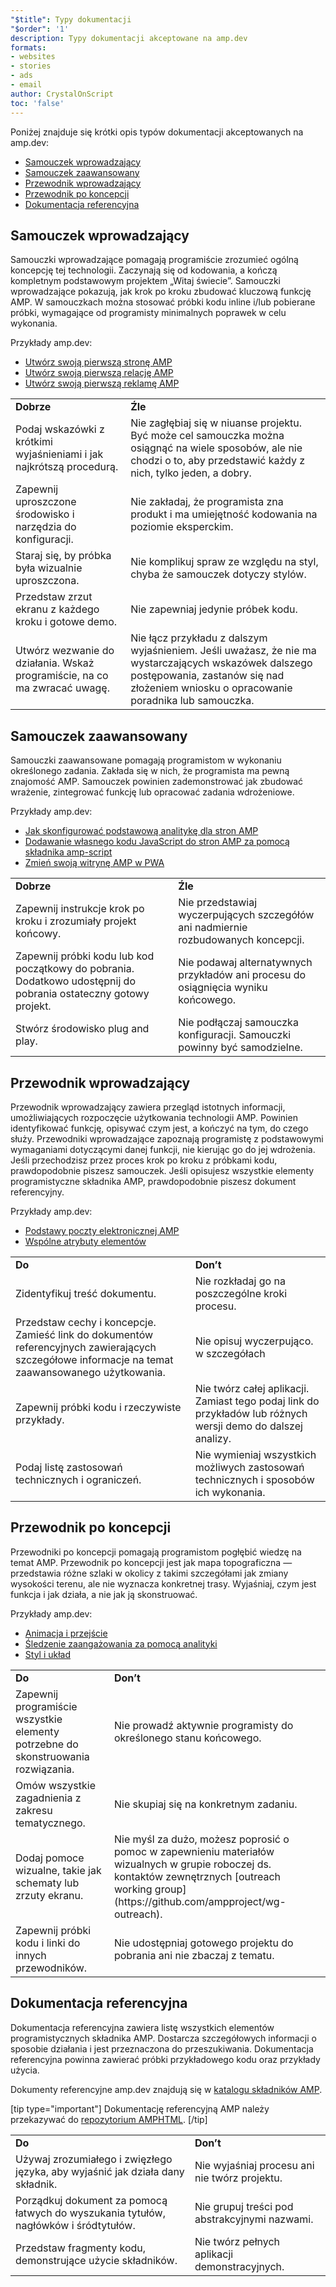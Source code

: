 ```yaml
---
"$title": Typy dokumentacji
"$order": '1'
description: Typy dokumentacji akceptowane na amp.dev
formats:
- websites
- stories
- ads
- email
author: CrystalOnScript
toc: 'false'
---
```


Poniżej znajduje się krótki opis typów dokumentacji akceptowanych na amp.dev:

- [Samouczek wprowadzający](documentation-types.md?format=websites#introductory-tutorial)
- [Samouczek zaawansowany](documentation-types.md?format=websites#advanced-tutorial)
- [Przewodnik wprowadzający](documentation-types.md?format=websites#introductory-guide)
- [Przewodnik po koncepcji](documentation-types.md?format=websites#concept-guide)
- [Dokumentacja referencyjna](documentation-types.md?format=websites#reference-documentation)

## Samouczek wprowadzający <a name="introductory-tutorial"></a>

Samouczki wprowadzające pomagają programiście zrozumieć ogólną koncepcję tej technologii. Zaczynają się od kodowania, a kończą kompletnym podstawowym projektem „Witaj świecie”. Samouczki wprowadzające pokazują, jak krok po kroku zbudować kluczową funkcję AMP. W samouczkach można stosować próbki kodu inline i/lub pobierane próbki, wymagające od programisty minimalnych poprawek w celu wykonania.

Przykłady amp.dev:

- [Utwórz swoją pierwszą stronę AMP](../../../../documentation/guides-and-tutorials/start/create/index.md?format=websites)
- [Utwórz swoją pierwszą relację AMP](../../../../documentation/guides-and-tutorials/start/visual_story/index.md?format=stories)
- [Utwórz swoją pierwszą reklamę AMP](../../../../documentation/guides-and-tutorials/start/create_amphtml_ad/index.md?format=ads)

<table>
  <tr>
   <td>
<strong>Dobrze</strong>
   </td>
   <td>
<strong>Źle</strong>
   </td>
  </tr>
  <tr>
   <td>Podaj wskazówki z krótkimi wyjaśnieniami i jak najkrótszą procedurą.</td>
   <td>Nie zagłębiaj się w niuanse projektu. Być może cel samouczka można osiągnąć na wiele sposobów, ale nie chodzi o to, aby przedstawić każdy z nich, tylko jeden, a dobry.</td>
  </tr>
  <tr>
   <td>Zapewnij uproszczone środowisko i narzędzia do konfiguracji.</td>
   <td>Nie zakładaj, że programista zna produkt i ma umiejętność kodowania na poziomie eksperckim.</td>
  </tr>
  <tr>
   <td>Staraj się, by próbka była wizualnie uproszczona.</td>
   <td>Nie komplikuj spraw ze względu na styl, chyba że samouczek dotyczy stylów.</td>
  </tr>
  <tr>
   <td>Przedstaw zrzut ekranu z każdego kroku i gotowe demo.</td>
   <td>Nie zapewniaj jedynie próbek kodu.</td>
  </tr>
  <tr>
   <td>Utwórz wezwanie do działania. Wskaż programiście, na co ma zwracać uwagę.</td>
   <td>Nie łącz przykładu z dalszym wyjaśnieniem. Jeśli uważasz, że nie ma wystarczających wskazówek dalszego postępowania, zastanów się nad złożeniem wniosku o opracowanie poradnika lub samouczka.</td>
  </tr>
</table>

## Samouczek zaawansowany <a name="advanced-tutorial"></a>

Samouczki zaawansowane pomagają programistom w wykonaniu określonego zadania. Zakłada się w nich, że programista ma pewną znajomość AMP. Samouczek powinien zademonstrować jak zbudować wrażenie, zintegrować funkcję lub opracować zadania wdrożeniowe.

Przykłady amp.dev:

- [Jak skonfigurować podstawową analitykę dla stron AMP](../../../../documentation/guides-and-tutorials/optimize-measure/tracking-engagement.md?format=websites)
- [Dodawanie własnego kodu JavaScript do stron AMP za pomocą składnika amp-script](../../../../documentation/guides-and-tutorials/develop/custom-javascript-tutorial.md?format=websites)
- [Zmień swoją witrynę AMP w PWA](../../../../documentation/guides-and-tutorials/optimize-measure/amp_to_pwa.md?format=websites)

<table>
  <tr>
   <td>
<strong>Dobrze</strong>
   </td>
   <td>
<strong>Źle</strong>
   </td>
  </tr>
  <tr>
   <td>Zapewnij instrukcje krok po kroku i zrozumiały projekt końcowy.</td>
   <td>Nie przedstawiaj wyczerpujących szczegółów ani nadmiernie rozbudowanych koncepcji.</td>
  </tr>
  <tr>
   <td>Zapewnij próbki kodu lub kod początkowy do pobrania. Dodatkowo udostępnij do pobrania ostateczny gotowy projekt.</td>
   <td>Nie podawaj alternatywnych przykładów ani procesu do osiągnięcia wyniku końcowego.</td>
  </tr>
  <tr>
   <td>Stwórz środowisko plug and play.</td>
   <td>Nie podłączaj samouczka konfiguracji. Samouczki powinny być samodzielne.</td>
  </tr>
</table>

## Przewodnik wprowadzający <a name="introductory-guide"></a>

Przewodnik wprowadzający zawiera przegląd istotnych informacji, umożliwiających rozpoczęcie użytkowania technologii AMP. Powinien identyfikować funkcję, opisywać czym jest, a kończyć na tym, do czego służy. Przewodniki wprowadzające zapoznają programistę z podstawowymi wymaganiami dotyczącymi danej funkcji, nie kierując go do jej wdrożenia. Jeśli przechodzisz przez proces krok po kroku z próbkami kodu, prawdopodobnie piszesz samouczek. Jeśli opisujesz wszystkie elementy programistyczne składnika AMP, prawdopodobnie piszesz dokument referencyjny.

Przykłady amp.dev:

- [Podstawy poczty elektronicznej AMP](../../../../documentation/guides-and-tutorials/learn/email_fundamentals.md?format=email)
- [Wspólne atrybuty elementów](../../../../documentation/guides-and-tutorials/learn/common_attributes.md?format=websites)

<table>
  <tr>
   <td>
<strong>Do</strong>
   </td>
   <td>
<strong>Don’t</strong>
   </td>
  </tr>
  <tr>
   <td>Zidentyfikuj treść dokumentu.</td>
   <td>Nie rozkładaj go na poszczególne kroki procesu.</td>
  </tr>
  <tr>
   <td>Przedstaw cechy i koncepcje. Zamieść link do dokumentów referencyjnych zawierających szczegółowe informacje na temat zaawansowanego użytkowania.</td>
   <td>Nie opisuj wyczerpująco. w szczegółach</td>
  </tr>
  <tr>
   <td>Zapewnij próbki kodu i rzeczywiste przykłady.</td>
   <td>Nie twórz całej aplikacji. Zamiast tego podaj link do przykładów lub różnych wersji demo do dalszej analizy.</td>
  </tr>
  <tr>
   <td>Podaj listę zastosowań technicznych i ograniczeń.</td>
   <td>Nie wymieniaj wszystkich możliwych zastosowań technicznych i sposobów ich wykonania.</td>
  </tr>
</table>

## Przewodnik po koncepcji <a name="concept-guide"></a>

Przewodniki po koncepcji pomagają programistom pogłębić wiedzę na temat AMP. Przewodnik po koncepcji jest jak mapa topograficzna — przedstawia różne szlaki w okolicy z takimi szczegółami jak zmiany wysokości terenu, ale nie wyznacza konkretnej trasy. Wyjaśniaj, czym jest funkcja i jak działa, a nie jak ją skonstruować.

Przykłady amp.dev:

- [Animacja i przejście](../../../../documentation/guides-and-tutorials/develop/animations/triggering_css_animations.md?format=websites)
- [Śledzenie zaangażowania za pomocą analityki](../../../../documentation/guides-and-tutorials/optimize-measure/configure-analytics/index.md?format=websites)
- [Styl i układ](../../../../documentation/guides-and-tutorials/develop/style_and_layout/index.md?format=websites)

<table>
  <tr>
   <td>
<strong>Do</strong>
   </td>
   <td>
<strong>Don’t</strong>
   </td>
  </tr>
  <tr>
   <td>Zapewnij programiście wszystkie elementy potrzebne do skonstruowania rozwiązania.</td>
   <td>Nie prowadź aktywnie programisty do określonego stanu końcowego.</td>
  </tr>
  <tr>
   <td>Omów wszystkie zagadnienia z zakresu tematycznego.</td>
   <td>Nie skupiaj się na konkretnym zadaniu.</td>
  </tr>
  <tr>
   <td>Dodaj pomoce wizualne, takie jak schematy lub zrzuty ekranu.</td>
   <td>Nie myśl za dużo, możesz poprosić o pomoc w zapewnieniu materiałów wizualnych w grupie roboczej ds. kontaktów zewnętrznych [outreach working group](https://github.com/ampproject/wg-outreach).</td>
  </tr>
  <tr>
   <td>Zapewnij próbki kodu i linki do innych przewodników.</td>
   <td>Nie udostępniaj gotowego projektu do pobrania ani nie zbaczaj z tematu.</td>
  </tr>
</table>

## Dokumentacja referencyjna <a name="reference-documentation"></a>

Dokumentacja referencyjna zawiera listę wszystkich elementów programistycznych składnika AMP. Dostarcza szczegółowych informacji o sposobie działania i jest przeznaczona do przeszukiwania. Dokumentacja referencyjna powinna zawierać próbki przykładowego kodu oraz przykłady użycia.

Dokumenty referencyjne amp.dev znajdują się w [katalogu składników AMP](../../../../documentation/components/index.html?format=websites).

[tip type="important"] Dokumentację referencyjną AMP należy przekazywać do [repozytorium AMPHTML](https://github.com/ampproject/amphtml). [/tip]

<table>
  <tr>
   <td>
<strong>Do</strong>
   </td>
   <td>
<strong>Don’t</strong>
   </td>
  </tr>
  <tr>
   <td>Używaj zrozumiałego i zwięzłego języka, aby wyjaśnić jak działa dany składnik.</td>
   <td>Nie wyjaśniaj procesu ani nie twórz projektu.</td>
  </tr>
  <tr>
   <td>Porządkuj dokument za pomocą łatwych do wyszukania tytułów, nagłówków i śródtytułów.</td>
   <td>Nie grupuj treści pod abstrakcyjnymi nazwami.</td>
  </tr>
  <tr>
   <td>Przedstaw fragmenty kodu, demonstrujące użycie składników.</td>
   <td>Nie twórz pełnych aplikacji demonstracyjnych.</td>
  </tr>
</table>
